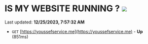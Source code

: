 # IS MY WEBSITE RUNNING ? [![](https://img.shields.io/static/v1?label=Sponsor&message=%E2%9D%A4&logo=GitHub&color=%23fe8e86)](https://github.com/sponsors/<username>)

Last updated: **12/25/2023, 7:57:32 AM**

- `GET` [https://youssefservice.me](https://youssefservice.me) - **Up** (851ms)
